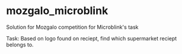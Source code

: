 # mozgalo_microblink
Solution for Mozgalo competition for Microblink's task

Task:
Based on logo found on reciept, find which supermarket reciept belongs to.
